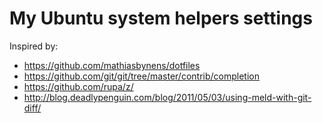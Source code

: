 My Ubuntu system helpers settings
======

Inspired by:
- https://github.com/mathiasbynens/dotfiles
- https://github.com/git/git/tree/master/contrib/completion
- https://github.com/rupa/z/
- http://blog.deadlypenguin.com/blog/2011/05/03/using-meld-with-git-diff/
